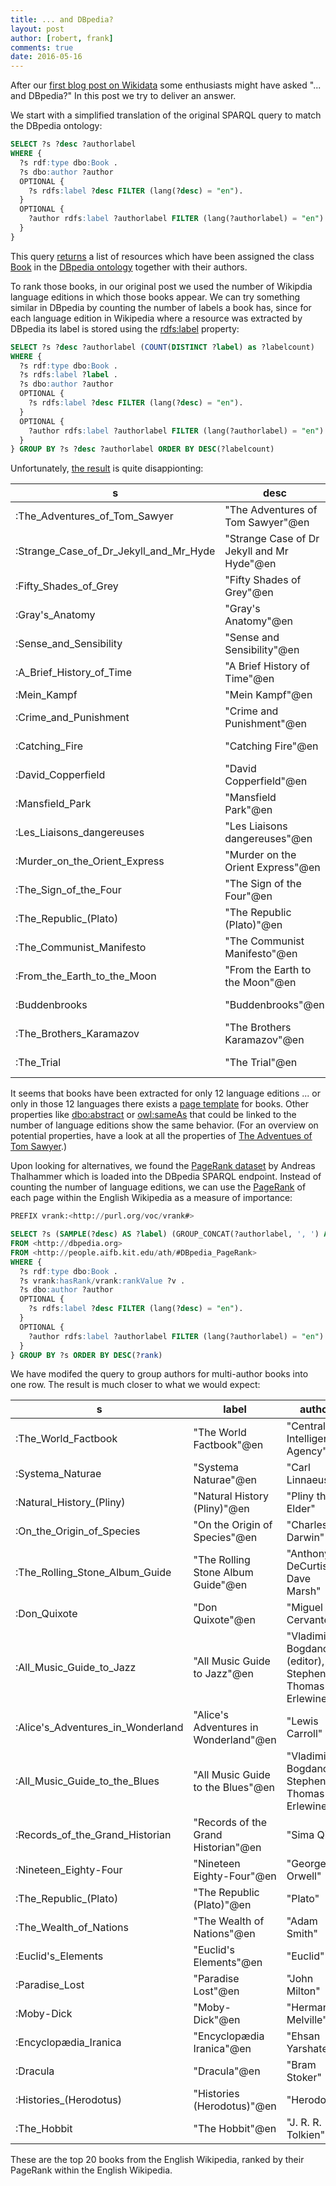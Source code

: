```yaml
---
title: ... and DBpedia?
layout: post
author: [robert, frank]
comments: true
date: 2016-05-16
---
```


After our
[first blog post on Wikidata](Wikidata-Meets-World-Literature) some
enthusiasts might have asked "... and DBpedia?" In this post we try to
deliver an answer.

We start with a simplified translation of the original SPARQL query to
match the DBpedia ontology:

~~~ sql
SELECT ?s ?desc ?authorlabel
WHERE {
  ?s rdf:type dbo:Book .
  ?s dbo:author ?author
  OPTIONAL {
    ?s rdfs:label ?desc FILTER (lang(?desc) = "en").
  }
  OPTIONAL {
    ?author rdfs:label ?authorlabel FILTER (lang(?authorlabel) = "en").
  }
}
~~~

This query [returns][query-book] a list of resources which have been
assigned the class
[Book](http://mappings.dbpedia.org/server/ontology/classes/Book) in
the
[DBpedia ontology](http://mappings.dbpedia.org/server/ontology/classes/)
together with their authors.

To rank those books, in our original post we used the number of
Wikipdia language editions in which those books appear. We can try
something similar in DBpedia by counting the number of labels a book
has, since for each language edition in Wikipedia where a resource was
extracted by DBpedia its label is stored using the
[rdfs:label](https://www.w3.org/TR/2004/REC-rdf-schema-20040210/#ch_label)
property:

~~~ sql
SELECT ?s ?desc ?authorlabel (COUNT(DISTINCT ?label) as ?labelcount)
WHERE {
  ?s rdf:type dbo:Book .
  ?s rdfs:label ?label .
  ?s dbo:author ?author
  OPTIONAL {
    ?s rdfs:label ?desc FILTER (lang(?desc) = "en").
  }
  OPTIONAL {
    ?author rdfs:label ?authorlabel FILTER (lang(?authorlabel) = "en").
  }
} GROUP BY ?s ?desc ?authorlabel ORDER BY DESC(?labelcount)
~~~

Unfortunately, [the result][query-labels] is quite disappionting:

| s                                      | desc                                       | authorlabel                     | labelcount |
|----------------------------------------|--------------------------------------------|---------------------------------|------------|
| :The_Adventures_of_Tom_Sawyer          | "The Adventures of Tom Sawyer"@en          | "Mark Twain"@en                 |         12 |
| :Strange_Case_of_Dr_Jekyll_and_Mr_Hyde | "Strange Case of Dr Jekyll and Mr Hyde"@en | "Robert Louis Stevenson"@en     |         12 |
| :Fifty_Shades_of_Grey                  | "Fifty Shades of Grey"@en                  | "E. L. James"@en                |         12 |
| :Gray's_Anatomy                        | "Gray's Anatomy"@en                        | "Henry Gray"@en                 |         12 |
| :Sense_and_Sensibility                 | "Sense and Sensibility"@en                 | "Jane Austen"@en                |         12 |
| :A_Brief_History_of_Time               | "A Brief History of Time"@en               | "Stephen Hawking"@en            |         12 |
| :Mein_Kampf                            | "Mein Kampf"@en                            | "Adolf Hitler"@en               |         12 |
| :Crime_and_Punishment                  | "Crime and Punishment"@en                  | "Fyodor Dostoyevsky"@en         |         12 |
| :Catching_Fire                         | "Catching Fire"@en                         | "Suzanne Collins"@en            |         12 |
| :David_Copperfield                     | "David Copperfield"@en                     | "Charles Dickens"@en            |         12 |
| :Mansfield_Park                        | "Mansfield Park"@en                        | "Jane Austen"@en                |         12 |
| :Les_Liaisons_dangereuses              | "Les Liaisons dangereuses"@en              | "Pierre Choderlos de Laclos"@en |         12 |
| :Murder_on_the_Orient_Express          | "Murder on the Orient Express"@en          | "Agatha Christie"@en            |         12 |
| :The_Sign_of_the_Four                  | "The Sign of the Four"@en                  | "Arthur Conan Doyle"@en         |         12 |
| :The_Republic_(Plato)                  | "The Republic (Plato)"@en                  | "Plato"@en                      |         12 |
| :The_Communist_Manifesto               | "The Communist Manifesto"@en               | "Friedrich Engels"@en           |         12 |
| :From_the_Earth_to_the_Moon            | "From the Earth to the Moon"@en            | "Jules Verne"@en                |         12 |
| :Buddenbrooks                          | "Buddenbrooks"@en                          | "Thomas Mann"@en                |         12 |
| :The_Brothers_Karamazov                | "The Brothers Karamazov"@en                | "Fyodor Dostoyevsky"@en         |         12 |
| :The_Trial                             | "The Trial"@en                             | "Franz Kafka"@en                |         12 |

It seems that books have been extracted for only 12 language editions
... or only in those 12 languages there exists a
[page template](https://en.wikipedia.org/wiki/Help:Template) for
books. Other properties like
[dbo:abstract](http://dbpedia.org/snorql/?property=http%3A//dbpedia.org/ontology/abstract)
or [owl:sameAs](http://www.w3.org/2002/07/owl#sameAs) that could be
linked to the number of language editions show the same behavior. (For
an overview on potential properties, have a look at all the properties
of
[The Adventues of Tom Sawyer](http://dbpedia.org/snorql/?describe=http%3A//dbpedia.org/resource/The_Adventures_of_Tom_Sawyer).)

Upon looking for alternatives, we found the
[PageRank dataset](http://people.aifb.kit.edu/ath/) by Andreas
Thalhammer which is loaded into the DBpedia SPARQL endpoint. Instead
of counting the number of language editions, we can use the
[PageRank](https://en.wikipedia.org/wiki/PageRank) of each page within
the English Wikipedia as a measure of importance:

~~~ sql
PREFIX vrank:<http://purl.org/voc/vrank#>

SELECT ?s (SAMPLE(?desc) AS ?label) (GROUP_CONCAT(?authorlabel, ', ') AS ?author) (MAX(?v) AS ?rank)
FROM <http://dbpedia.org>
FROM <http://people.aifb.kit.edu/ath/#DBpedia_PageRank>
WHERE {
  ?s rdf:type dbo:Book .
  ?s vrank:hasRank/vrank:rankValue ?v .
  ?s dbo:author ?author
  OPTIONAL {
    ?s rdfs:label ?desc FILTER (lang(?desc) = "en").
  }
  OPTIONAL {
    ?author rdfs:label ?authorlabel FILTER (lang(?authorlabel) = "en").
  }
} GROUP BY ?s ORDER BY DESC(?rank)
~~~

We have modifed the query to group authors for multi-author books into
one row.  The result is much closer to what we would expect:


| s                                 | label                                 | author                                                    |    rank |
|-----------------------------------|---------------------------------------|-----------------------------------------------------------|---------|
| :The_World_Factbook               | "The World Factbook"@en               | "Central Intelligence Agency"                             | 146.277 |
| :Systema_Naturae                  | "Systema Naturae"@en                  | "Carl Linnaeus"                                           | 68.6522 |
| :Natural_History_(Pliny)          | "Natural History (Pliny)"@en          | "Pliny the Elder"                                         | 64.9683 |
| :On_the_Origin_of_Species         | "On the Origin of Species"@en         | "Charles Darwin"                                          | 56.7624 |
| :The_Rolling_Stone_Album_Guide    | "The Rolling Stone Album Guide"@en    | "Anthony DeCurtis, Dave Marsh"                            | 47.9486 |
| :Don_Quixote                      | "Don Quixote"@en                      | "Miguel de Cervantes"                                     | 45.3332 |
| :All_Music_Guide_to_Jazz          | "All Music Guide to Jazz"@en          | "Vladimir Bogdanov (editor), Stephen Thomas Erlewine"     |  44.641 |
| :Alice's_Adventures_in_Wonderland | "Alice's Adventures in Wonderland"@en | "Lewis Carroll"                                           | 42.4669 |
| :All_Music_Guide_to_the_Blues     | "All Music Guide to the Blues"@en     | "Vladimir Bogdanov, Stephen Thomas Erlewine"              | 40.9857 |
| :Records_of_the_Grand_Historian   | "Records of the Grand Historian"@en   | "Sima Qian"                                               |  40.262 |
| :Nineteen_Eighty-Four             | "Nineteen Eighty-Four"@en             | "George Orwell"                                           | 39.9243 |
| :The_Republic_(Plato)             | "The Republic (Plato)"@en             | "Plato"                                                   | 38.9124 |
| :The_Wealth_of_Nations            | "The Wealth of Nations"@en            | "Adam Smith"                                              | 37.4529 |
| :Euclid's_Elements                | "Euclid's Elements"@en                | "Euclid"                                                  | 36.0581 |
| :Paradise_Lost                    | "Paradise Lost"@en                    | "John Milton"                                             | 32.8596 |
| :Moby-Dick                        | "Moby-Dick"@en                        | "Herman Melville"                                         |  32.632 |
| :Encyclopædia_Iranica             | "Encyclopædia Iranica"@en             | "Ehsan Yarshater"                                         | 30.9694 |
| :Dracula                          | "Dracula"@en                          | "Bram Stoker"                                             | 29.6592 |
| :Histories_(Herodotus)            | "Histories (Herodotus)"@en            | "Herodotus"                                               | 29.4831 |
| :The_Hobbit                       | "The Hobbit"@en                       | "J. R. R. Tolkien"                                        | 29.4576 |

These are the top 20 books from the English Wikipedia, ranked by their
PageRank within the English Wikipedia.


[query-book]: http://dbpedia.org/snorql/?query=SELECT+%3Fs+%3Fdesc+%3Fauthorlabel%0D%0AWHERE+{++%3Fs+rdf%3Atype+dbo%3ABook+.%0D%0A++%3Fs+dbo%3Aauthor+%3Fauthor%0D%0A++OPTIONAL+{++++%3Fs+rdfs%3Alabel+%3Fdesc+FILTER+%28lang%28%3Fdesc%29+%3D+%22en%22%29.%0D%0A++}%0D%0A++OPTIONAL+{++++%3Fauthor+rdfs%3Alabel+%3Fauthorlabel+FILTER+%28lang%28%3Fauthorlabel%29+%3D+%22en%22%29.%0D%0A++}%0D%0A}%0D%0A

[query-labels]: http://dbpedia.org/snorql/?query=SELECT+%3Fs+%3Fdesc+%3Fauthorlabel+%28COUNT%28DISTINCT+%3Flabel%29+as+%3Flabelcount%29%0D%0AWHERE+{++%3Fs+rdf%3Atype+dbo%3ABook+.%0D%0A++%3Fs+rdfs%3Alabel+%3Flabel+.%0D%0A++%3Fs+dbo%3Aauthor+%3Fauthor%0D%0A++OPTIONAL+{++++%3Fs+rdfs%3Alabel+%3Fdesc+FILTER+%28lang%28%3Fdesc%29+%3D+%22en%22%29.%0D%0A++}%0D%0A++OPTIONAL+{++++%3Fauthor+rdfs%3Alabel+%3Fauthorlabel+FILTER+%28lang%28%3Fauthorlabel%29+%3D+%22en%22%29.%0D%0A++}%0D%0A}+GROUP+BY+%3Fs+%3Fdesc+%3Fauthorlabel+ORDER+BY+DESC%28%3Flabelcount%29+LIMIT+20
